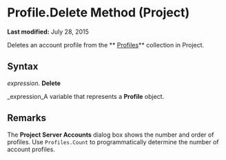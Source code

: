 
# Profile.Delete Method (Project)

 **Last modified:** July 28, 2015

Deletes an account profile from the  ** [Profiles](0e25c828-6482-4d68-f482-ae72c919f338.md)** collection in Project.

## Syntax

 _expression_. **Delete**

 _expression_A variable that represents a  **Profile** object.


## Remarks

The  **Project Server Accounts** dialog box shows the number and order of profiles. Use `Profiles.Count` to programmatically determine the number of account profiles.

